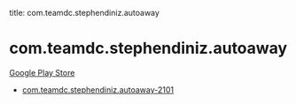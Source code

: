 title: com.teamdc.stephendiniz.autoaway
# com.teamdc.stephendiniz.autoaway


[Google Play Store](https://play.google.com/store/apps/details?id=com.teamdc.stephendiniz.autoaway)


* [com.teamdc.stephendiniz.autoaway-2101](./com.teamdc.stephendiniz.autoaway-2101/)